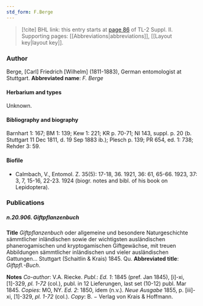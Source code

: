 ```yaml
---
std_form: F.Berge
---
```


> [!cite] BHL link: this entry starts at [page 86](https://www.biodiversitylibrary.org/page/33265283) of TL-2 Suppl. II.
> Supporting pages: [[Abbreviations|abbreviations]], [[Layout key|layout key]].

### Author

Berge, \[Carl\] Friedrich \[Wilhelm\] (1811-1883), German entomologist at Stuttgart. 
**Abbreviated name**: *F. Berge*

#### Herbarium and types

Unknown.

#### Bibliography and biography

Barnhart 1: 167; BM 1: 139; Kew 1: 221; KR p. 70-71; NI 143, suppl. p. 20 (b. Stuttgart 11 Dec 1811, d. 19 Sep 1883 ib.); Plesch p. 139; PR 654, ed. 1: 738; Rehder 3: 59.

#### Biofile

- Calmbach, V., Entomol. Z. 35(5): 17-18, 36. 1921, 36: 61, 65-66. 1923, 37: 3, 7, 15-16, 22-23. 1924 (biogr. notes and bibl. of his book on Lepidoptera).

### Publications

##### n.20.906. Giftpflanzenbuch

**Title**
*Giftpflanzenbuch* oder allgemeine und besondere Naturgeschichte sämmtlicher inländischen sowie der wichtigsten ausländischen phanerogamischen und kryptogamischen Giftgewächse, mit treuen Abbildungen sämmtlicher inländischen und vieler ausländischen Gattungen... Stuttgart (Schaitlin & Krais) 1845. Qu.
**Abbreviated title**: *Giftpfl.-Buch*.

**Notes**
*Co-author*: V.A. Riecke.
*Publ*.: *Ed. 1*: 1845 (pref. Jan 1845), \[i\]-xi, \[1\]-329, *pl. 1-72* (col.), publ. in 12 Lieferungen, last set (10-12) publ. Mar 1845. *Copies*: MO, NY.
*Ed. 2*: 1850, idem (n.v.).
*Neue Ausgabe* 1855, p. \[iii\]-xi, \[1\]-329, *pl. 1-72* (col.). *Copy*: B. − Verlag von Krais & Hoffmann.

